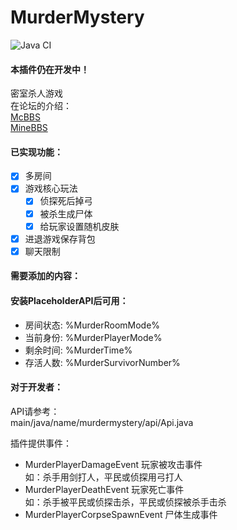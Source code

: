 # MurderMystery  
![Java CI](https://github.com/lt-name/MurderMystery_Nukkit/workflows/Java%20CI/badge.svg)
#### 本插件仍在开发中！  
密室杀人游戏  
在论坛的介绍：  
[McBBS](https://www.mcbbs.net/thread-1014768-1-1.html)  
[MineBBS](https://www.minebbs.com/resources/murdermystery.1012/)  
#### 已实现功能：  
- [X] 多房间  
- [X] 游戏核心玩法  
  - [X] 侦探死后掉弓  
  - [X] 被杀生成尸体  
  - [X] 给玩家设置随机皮肤  
- [X] 进退游戏保存背包  
- [X] 聊天限制  
#### 需要添加的内容：   

#### 安装PlaceholderAPI后可用：  
- 房间状态: %MurderRoomMode%  
- 当前身份: %MurderPlayerMode%  
- 剩余时间: %MurderTime%  
- 存活人数: %MurderSurvivorNumber%  
#### 对于开发者：
API请参考：  
main/java/name/murdermystery/api/Api.java  
  
插件提供事件： 
 - MurderPlayerDamageEvent 玩家被攻击事件  
   如：杀手用剑打人，平民或侦探用弓打人
 - MurderPlayerDeathEvent 玩家死亡事件   
   如：杀手被平民或侦探击杀，平民或侦探被杀手击杀   
 - MurderPlayerCorpseSpawnEvent 尸体生成事件  